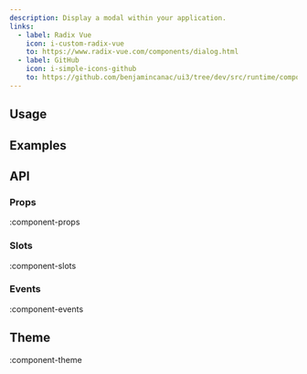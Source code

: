 ```yaml
---
description: Display a modal within your application.
links:
  - label: Radix Vue
    icon: i-custom-radix-vue
    to: https://www.radix-vue.com/components/dialog.html
  - label: GitHub
    icon: i-simple-icons-github
    to: https://github.com/benjamincanac/ui3/tree/dev/src/runtime/components/Modal.vue
---
```


## Usage

## Examples

## API

### Props

:component-props

### Slots

:component-slots

### Events

:component-events

## Theme

:component-theme
